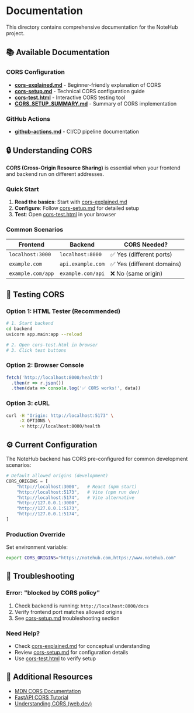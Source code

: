 # Documentation

This directory contains comprehensive documentation for the NoteHub project.

## 📚 Available Documentation

### CORS Configuration

- **[cors-explained.md](cors-explained.md)** - Beginner-friendly explanation of CORS
- **[cors-setup.md](cors-setup.md)** - Technical CORS configuration guide
- **[cors-test.html](cors-test.html)** - Interactive CORS testing tool
- **[CORS_SETUP_SUMMARY.md](CORS_SETUP_SUMMARY.md)** - Summary of CORS implementation

### GitHub Actions

- **[github-actions.md](github-actions.md)** - CI/CD pipeline documentation

## 🔒 Understanding CORS

**CORS (Cross-Origin Resource Sharing)** is essential when your frontend and backend run on different addresses.

### Quick Start

1. **Read the basics**: Start with [cors-explained.md](cors-explained.md)
2. **Configure**: Follow [cors-setup.md](cors-setup.md) for detailed setup
3. **Test**: Open [cors-test.html](cors-test.html) in your browser

### Common Scenarios

| Frontend | Backend | CORS Needed? |
|----------|---------|--------------|
| `localhost:3000` | `localhost:8000` | ✅ Yes (different ports) |
| `example.com` | `api.example.com` | ✅ Yes (different domains) |
| `example.com/app` | `example.com/api` | ❌ No (same origin) |

## 🧪 Testing CORS

### Option 1: HTML Tester (Recommended)

```bash
# 1. Start backend
cd backend
uvicorn app.main:app --reload

# 2. Open cors-test.html in browser
# 3. Click test buttons
```

### Option 2: Browser Console

```javascript
fetch('http://localhost:8000/health')
  .then(r => r.json())
  .then(data => console.log('✅ CORS works!', data))
```

### Option 3: cURL

```bash
curl -H "Origin: http://localhost:5173" \
     -X OPTIONS \
     -v http://localhost:8000/health
```

## ⚙️ Current Configuration

The NoteHub backend has CORS pre-configured for common development scenarios:

```python
# Default allowed origins (development)
CORS_ORIGINS = [
    "http://localhost:3000",   # React (npm start)
    "http://localhost:5173",   # Vite (npm run dev)
    "http://localhost:5174",   # Vite alternative
    "http://127.0.0.1:3000",
    "http://127.0.0.1:5173",
    "http://127.0.0.1:5174",
]
```

### Production Override

Set environment variable:

```bash
export CORS_ORIGINS="https://notehub.com,https://www.notehub.com"
```

## 🐛 Troubleshooting

### Error: "blocked by CORS policy"

1. Check backend is running: `http://localhost:8000/docs`
2. Verify frontend port matches allowed origins
3. See [cors-setup.md](cors-setup.md) troubleshooting section

### Need Help?

- Check [cors-explained.md](cors-explained.md) for conceptual understanding
- Review [cors-setup.md](cors-setup.md) for configuration details
- Use [cors-test.html](cors-test.html) to verify setup

## 📖 Additional Resources

- [MDN CORS Documentation](https://developer.mozilla.org/en-US/docs/Web/HTTP/CORS)
- [FastAPI CORS Tutorial](https://fastapi.tiangolo.com/tutorial/cors/)
- [Understanding CORS (web.dev)](https://web.dev/cross-origin-resource-sharing/)
